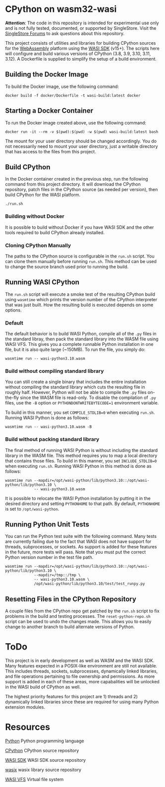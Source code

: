 # CPython on wasm32-wasi

**Attention**: The code in this repository is intended for experimental use only and is not fully tested, documented, or supported by SingleStore. Visit the [SingleStore Forums](https://www.singlestore.com/forum/) to ask questions about this repository.

This project consists of utilities and libraries for building 
CPython sources for the [WebAssembly](https://webassembly.org)
platform using the [WASI SDK](https://github.com/WebAssembly/wasi-sdk) (v15+).
The scripts here will configure and build various versions of CPython
(3.8, 3.9, 3.10, 3.11, 3.12). A Dockerfile is supplied to simplify the setup
of a build environment.

## Building the Docker Image

To build the Docker image, use the following command:

```
docker build -f docker/Dockerfile -t wasi-build:latest docker
```

## Starting a Docker Container

To run the Docker image created above, use the following command:

```
docker run -it --rm -v $(pwd):$(pwd) -w $(pwd) wasi-build:latest bash
```

The mount for your user directory should be changed accordingly.
You do not necessarily need to mount your user directory, just a
writable directory that has access to the files from this project.

## Build CPython

In the Docker container created in the previous step, run the
following command from this project directory. It will download the
CPython repository, patch
files in the CPython source (as needed per version), then build CPython
for the WASI platform.

```
./run.sh
```

### Building without Docker

It is possible to build without Docker if you have WASI SDK and the
other tools required to build CPython already installed.

### Cloning CPython Manually

The paths to the CPython source is configurable in the
`run.sh` script. You can clone them manually before running `run.sh`.
This method can be used to change the source branch used prior to running
the build.

## Running WASI CPython

The `run.sh` script will execute a smoke test of the resulting CPython
build using `wasmtime` which prints the version number of the CPython
interpreter that was just built. How the resulting build is executed
depends on some options.

### Default

The default behavior is to build WASI Python, compile all of the `.py`
files in the standard libray, then pack the standard library into the
WASM file using WASI VFS. This gives you a complete runnable Python
installation in one file, but it is also quite large (~150MB). To run
the file, you simply do:
```
wasmtime run -- wasi-python3.10.wasm
```

### Build without compiling standard library

You can still create a single binary that includes the entire installation
without compiling the standard library which cuts the resulting file
in roughly half. However, Python will not be able to compile the `.py`
files on-the-fly since the WASM file is read-only. To disable the compilation
of `.py` files, use the `-B` option or `PYTHONDONTWRITEBYTECODE=1`
environment variable.

To build in this manner, you set `COMPILE_STDLIB=0` when executing `run.sh`.
Running WASI Python is done as follows:
```
wasmtime run -- wasi-python3.10.wasm -B
```

### Build without packing standard library

The final method of running WASI Python is without including the standard
library in the WASM file. This method requires you to map a local directory
that contains those files. To build in this manner, you set
`INCLUDE_STDLIB=0` when executing `run.sh`. Running WASI Python in this
method is done as follows:
```
wasmtime run --mapdir=/opt/wasi-python/lib/python3.10::/opt/wasi-python/lib/python3.10 \
             -- wasi-python3.10.wasm
```

It is possible to relocate the WASI Python installation by putting it in
the desired directory and setting `PYTHONHOME` to that path. By default,
`PYTHONHOME` is set to `/opt/wasi-python`.

## Running Python Unit Tests

You can run the Python test suite with the following command. Many tests
are currently failing due to the fact that WASI does not have support
for threads, subprocesses, or sockets. As support is added for these features
in the future, more tests will pass. Note that you must put the correct
Python version number in the test file path.

```
wasmtime run --mapdir=/opt/wasi-python/lib/python3.10::/opt/wasi-python/lib/python3.10 \
             --mapdir=/tmp::/tmp \
             -- wasi-python3.10.wasm \
             /opt/wasi-python/lib/python3.10/test/test_runpy.py
```

## Resetting Files in the CPython Repository

A couple files from the CPython repo get patched by the `run.sh` script to
fix problems in the build and testing processes. The `reset-python-repo.sh`
script can be used to undo the changes made. This allows you to easily change
to another branch to build alternate versions of Python.

# ToDo

This project is in early development as well as WASM and the WASI SDK.
Many features expected in a POSIX-like environment are still not available.
This includes threads, sockets, subprocesses, dynamically linked libraries,
and file operations pertaining to file ownership and permissions. As 
more support is added in each of these areas, more capabalities will be
unlocked in the WASI build of CPython as well.

The highest priority features for this project are 1) threads and 2) dynamically
linked libraries since these are required for using many Python extension
modules.

# Resources

[Python](https://python.org) Python programming language

[CPython](https://github.com/python/cpython) CPython source repository

[WASI SDK](https://github.com/WebAssembly/wasi-sdk) WASI SDK source repository

[wasix](https://github.com/singlestore-labs/wasix) wasix library source repository

[WASI VFS](https://github.com/kateinoigakukun/wasi-vfs) Virtual file system
